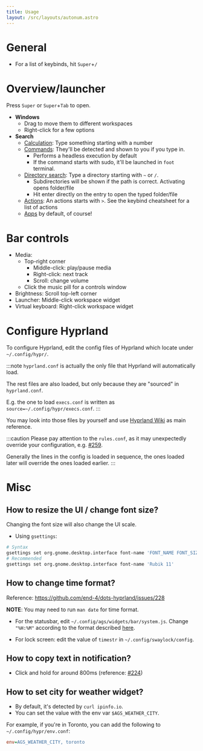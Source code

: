 ```yaml
---
title: Usage
layout: /src/layouts/autonum.astro
---
```


# General
- For a list of keybinds, hit `Super`+`/`

# Overview/launcher
Press `Super` or `Super`+`Tab` to open.

- **Windows**
  - Drag to move them to different workspaces
  - Right-click for a few options
- **Search**
  - <u>Calculation</u>: Type something starting with a number
  - <u>Commands</u>: They'll be detected and shown to you if you type in. 
    - Performs a headless execution by default
    - If the command starts with sudo, it'll be launched in `foot` terminal.
  - <u>Directory search</u>: Type a directory starting with `~` or `/`. 
    - Subdirectories will be shown if the  path is correct. Activating opens folder/file
    - Hit enter directly on the entry to open the typed folder/file
  - <u>Actions</u>: An actions starts with `>`. See the keybind cheatsheet for a list of actions
  - <u>Apps</u> by default, of course!

# Bar controls
- Media: 
  - Top-right corner
    - Middle-click: play/pause media
    - Right-click: next track
    - Scroll: change volume
  - Click the music pill for a controls window
- Brightness: Scroll top-left corner
- Launcher: Middle-click workspace widget
- Virtual keyboard: Right-click workspace widget

# Configure Hyprland
To configure Hyprland, edit the config files of Hyprland which locate under `~/.config/hypr/`.

:::note
`hyprland.conf` is actually the only file that Hyprland will automatically load.

The rest files are also loaded, but only because they are "sourced" in `hyprland.conf`.

E.g. the one to load `execs.conf` is written as `source=~/.config/hypr/execs.conf`.
:::

You may look into those files by yourself and use [Hyprland Wiki](https://wiki.hyprland.org/) as main reference.

:::caution
Please pay attention to the `rules.conf`, as it may unexpectedly override your configuration, e.g. [#259](https://github.com/end-4/dots-hyprland/issues/259).

Generally the lines in the config is loaded in sequence, the ones loaded later will override the ones loaded earlier.
:::

# Misc
## How to resize the UI / change font size?
Changing the font size will also change the UI scale.
- Using `gsettings`:
```bash
# Syntax
gsettings set org.gnome.desktop.interface font-name 'FONT_NAME FONT_SIZE'
# Recommended
gsettings set org.gnome.desktop.interface font-name 'Rubik 11'
```

## How to change time format?
Reference: <https://github.com/end-4/dots-hyprland/issues/228>

**NOTE**: You may need to run `man date` for time format.

- For the statusbar, edit `~/.config/ags/widgets/bar/system.js`. Change `"%H:%M"` according to the format described [here](https://docs.gtk.org/glib/method.DateTime.format.html).

- For lock screen: edit the value of `timestr` in `~/.config/swaylock/config`.

## How to copy text in notification?
- Click and hold for around 800ms (reference: [#224](https://github.com/end-4/dots-hyprland/issues/224#issuecomment-1923706599))

## How to set city for weather widget?
- By default, it's detected by `curl ipinfo.io`.
- You can set the value with the env var `$AGS_WEATHER_CITY`. 

For example, if you're in Toronto, you can add the following to `~/.config/hypr/env.conf`:
```ini
env=AGS_WEATHER_CITY, toronto
```




